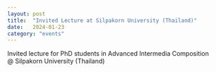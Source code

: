 ```yaml
---
layout: post
title:  "Invited Lecture at Silpakorn University (Thailand)"
date:   2024-01-23
category: "events"
---
```

Invited lecture for PhD students in Advanced Intermedia Composition<br>
@ Silpakorn University (Thailand)